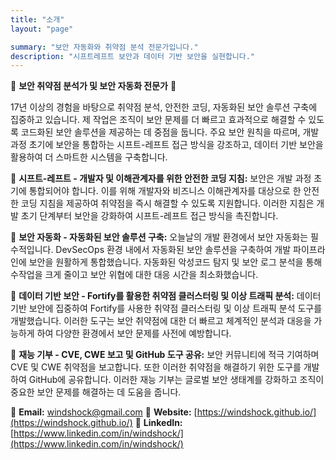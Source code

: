 ```yaml
---
title: "소개"
layout: "page"

summary: "보안 자동화와 취약점 분석 전문가입니다."
description: "시프트레프트 보안과 데이터 기반 보안을 실현합니다."
---
```


  🚀 **보안 취약점 분석가 및 보안 자동화 전문가** 🚀

  17년 이상의 경험을 바탕으로 취약점 분석, 안전한 코딩, 자동화된 보안 솔루션 구축에 집중하고 있습니다. 제 작업은 조직이 보안 문제를 더 빠르고 효과적으로 해결할 수 있도록 코드화된 보안 솔루션을 제공하는 데 중점을 둡니다. 주요 보안 원칙을 따르며, 개발 과정 초기에 보안을 통합하는 시프트-레프트 접근 방식을 강조하고, 데이터 기반 보안을 활용하여 더 스마트한 시스템을 구축합니다.

  🔑 **시프트-레프트 - 개발자 및 이해관계자를 위한 안전한 코딩 지침:**
  보안은 개발 과정 초기에 통합되어야 합니다. 이를 위해 개발자와 비즈니스 이해관계자를 대상으로 한 안전한 코딩 지침을 제공하여 취약점을 즉시 해결할 수 있도록 지원합니다. 이러한 지침은 개발 초기 단계부터 보안을 강화하여 시프트-레프트 접근 방식을 촉진합니다.

  🔑 **보안 자동화 - 자동화된 보안 솔루션 구축:**
  오늘날의 개발 환경에서 보안 자동화는 필수적입니다. DevSecOps 환경 내에서 자동화된 보안 솔루션을 구축하여 개발 파이프라인에 보안을 원활하게 통합했습니다. 자동화된 악성코드 탐지 및 보안 로그 분석을 통해 수작업을 크게 줄이고 보안 위협에 대한 대응 시간을 최소화했습니다.

  🔑 **데이터 기반 보안 - Fortify를 활용한 취약점 클러스터링 및 이상 트래픽 분석:**
  데이터 기반 보안에 집중하여 Fortify를 사용한 취약점 클러스터링 및 이상 트래픽 분석 도구를 개발했습니다. 이러한 도구는 보안 취약점에 대한 더 빠르고 체계적인 분석과 대응을 가능하게 하여 다양한 환경에서 보안 문제를 사전에 예방합니다.

  🔑 **재능 기부 - CVE, CWE 보고 및 GitHub 도구 공유:**
  보안 커뮤니티에 적극 기여하며 CVE 및 CWE 취약점을 보고합니다. 또한 이러한 취약점을 해결하기 위한 도구를 개발하여 GitHub에 공유합니다. 이러한 재능 기부는 글로벌 보안 생태계를 강화하고 조직이 중요한 보안 문제를 해결하는 데 도움을 줍니다.

  📧 **Email:** [windshock@gmail.com](mailto:windshock@gmail.com)
  🔗 **Website:** [https://windshock.github.io/](https://windshock.github.io/) 
  💼 **LinkedIn:** [https://www.linkedin.com/in/windshock/](https://www.linkedin.com/in/windshock/)

